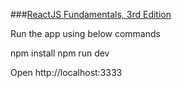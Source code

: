 ###[ReactJS Fundamentals, 3rd Edition](https://learning.oreilly.com/videos/reactjs-fundamentals-3rd/9780136612117)

Run the app using below commands

npm install
npm run dev

Open http://localhost:3333 
